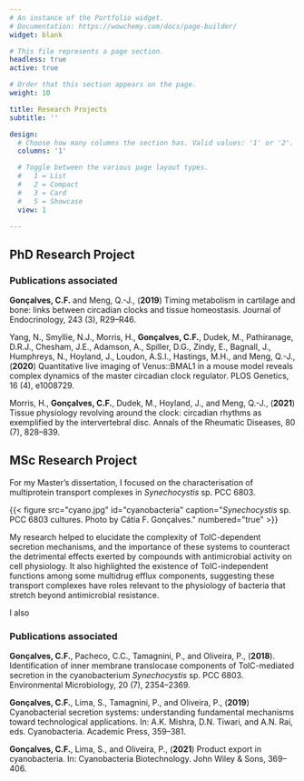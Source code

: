 ```yaml
---
# An instance of the Portfolio widget.
# Documentation: https://wowchemy.com/docs/page-builder/
widget: blank

# This file represents a page section.
headless: true
active: true

# Order that this section appears on the page.
weight: 10

title: Research Projects
subtitle: ''

design:
  # Choose how many columns the section has. Valid values: '1' or '2'.
  columns: '1'

  # Toggle between the various page layout types.
  #   1 = List
  #   2 = Compact
  #   3 = Card
  #   5 = Showcase
  view: 1

---
```


## **PhD Research Project**

### Publications associated

**Gonçalves, C.F.** and Meng, Q.-J., (**2019**) Timing metabolism in cartilage and bone: links between circadian clocks and tissue homeostasis. Journal of Endocrinology, 243 (3), R29–R46.

Yang, N., Smyllie, N.J., Morris, H., **Gonçalves, C.F.**, Dudek, M., Pathiranage, D.R.J., Chesham, J.E., Adamson, A., Spiller, D.G., Zindy, E., Bagnall, J., Humphreys, N., Hoyland, J., Loudon, A.S.I., Hastings, M.H., and Meng, Q.-J., (**2020**) Quantitative live imaging of Venus::BMAL1 in a mouse model reveals complex dynamics of the master circadian clock regulator. PLOS Genetics, 16 (4), e1008729.

Morris, H., **Gonçalves, C.F.**, Dudek, M., Hoyland, J., and Meng, Q.-J., (**2021**) Tissue physiology revolving around the clock: circadian rhythms as exemplified by the intervertebral disc. Annals of the Rheumatic Diseases, 80 (7), 828–839.

## **MSc Research Project**

For my Master’s dissertation, I focused on the characterisation of multiprotein transport complexes in _Synechocystis_ sp. PCC 6803.

{{< figure src="cyano.jpg" id="cyanobacteria" caption="_Synechocystis_ sp. PCC 6803 cultures. Photo by Cátia F. Gonçalves." numbered="true" >}}

My research helped to elucidate the complexity of TolC-dependent secretion mechanisms, and the importance of these systems to counteract the detrimental effects exerted by compounds with antimicrobial activity on cell physiology. It also highlighted the existence of TolC-independent functions among some multidrug efflux components, suggesting these transport complexes have roles relevant to the physiology of bacteria that stretch beyond antimicrobial resistance.

I also

### Publications associated

**Gonçalves, C.F.**, Pacheco, C.C., Tamagnini, P., and Oliveira, P., (**2018**). Identification of inner membrane translocase components of TolC-mediated secretion in the cyanobacterium _Synechocystis_ sp. PCC 6803. Environmental Microbiology, 20 (7), 2354–2369.

**Gonçalves, C.F.**, Lima, S., Tamagnini, P., and Oliveira, P., (**2019**) Cyanobacterial secretion systems: understanding fundamental mechanisms toward technological applications. In: A.K. Mishra, D.N. Tiwari, and A.N. Rai, eds. Cyanobacteria. Academic Press, 359–381.

**Gonçalves, C.F.**, Lima, S., and Oliveira, P., (**2021**) Product export in cyanobacteria. In: Cyanobacteria Biotechnology. John Wiley & Sons, 369–406.
